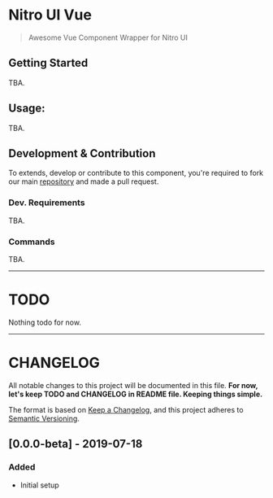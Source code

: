 # Nitro UI Vue

> Awesome Vue Component Wrapper for Nitro UI

## Getting Started

TBA.

## Usage:

TBA.

## Development & Contribution

To extends, develop or contribute to this component, you're required to fork our main [repository](https://github.com/icarasia-engineering/nitro-ui-vue) and made a pull request.

### Dev. Requirements

TBA.

### Commands

TBA.

---

# TODO

Nothing todo for now.

---

# CHANGELOG

All notable changes to this project will be documented in this file. **For now, let's keep TODO and CHANGELOG in README file. Keeping things simple.**

The format is based on [Keep a Changelog](https://keepachangelog.com/en/1.0.0/),
and this project adheres to [Semantic Versioning](https://semver.org/spec/v2.0.0.html).

## [0.0.0-beta] - 2019-07-18
### Added
- Initial setup
